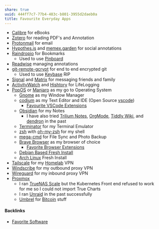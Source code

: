 ```yaml
---
share: true
uuid: 444ff7c7-77b4-483c-b801-3955d2daeb0a
title: Favourite Everyday Apps
---
```

* [Calibre](/e326e3c9-4fe3-48e2-bcd9-d0bc5f0a337e) for eBooks
* [Zotero](/226c25ff-7753-4e2b-a5db-09b732f0bd50) for reading PDF's and Annotation
* [Protonmail](/1ae2e82b-99ee-4d38-bf71-ddb5801e6ec8) for email
* [Hypothes.is](/dedecb5f-c142-402e-84d4-126b3e6cda9f) and [memex.garden](/c6cc57b2-ed86-4f69-b656-c534988f6673) for social annotations
* [Raindropio](/053d3ec8-825f-40bd-b187-926273159b09) for Bookmarks
	* Used to use [Pinboard](/b83d7b7a-e9ad-4a5e-b9f8-63884a119e6b)
* [Readwise](/76c934fc-122a-4f2d-99c0-768660ea0257) managing annotations
* [git-remote-gcrypt](/7f22c466-275b-4dcd-a65c-47c6602335fe) for end to end encrypted git
	* Used to use [Keybase](/d327da7e-0881-4517-8a8f-c20190efeaa4) RIP
* [Signal](/e7a856fa-454b-42be-9509-110980d279fc)  and [Matrix](/2ee75330-e978-4eec-ae45-7df5576815e6) for messaging friends and family
* [ActivityWatch](/c01a2d70-0b4b-4ba3-9149-928494bb231b) and [Hishtory](/531fb9de-0cc7-4453-8ba7-ae1cbf6dc214) for LifeLogging
* [PopOS](/47e387e8-df22-4c35-b257-716073c8d190) or [Manjaro](/60a614f7-3813-4ad8-bc23-1980c1d850bd)  as my go to Operating System
	* [Gnome](/eb67c211-8651-42cc-b512-1ff655f7a537) as my Window Manager
	* [codium](/edb5213d-c56f-451e-812f-fed0c9f4376b) as my Text Editor and IDE (Open Source [vscode](/c5c6a1cd-41da-4b61-9292-0907087ef1ae))
		* [Favourite VSCode Extensions](/59a298a0-ccc3-4027-8d22-1df8c7b58b43)
	* [Obsidian](/f76a085e-f2c8-43bd-a852-47760f01e401) for my Notes
		* I have also tried [Trilium Notes](/ac895e08-776c-4f91-86a6-5108e7634d3d), [OrgMode](/30f4e9ec-5312-4f11-b78f-1f7f54624f74), [Tiddly Wiki](/2195a706-03d5-4d97-af0f-f9d7f220f30a), and [dendron](/99dfbc86-bdad-4cae-8b6a-031cd240f016) in the past
	* [Terminator](/cb37401f-0640-4e44-85e0-a645654b19e9) for my Terminal Emulator
	* [zsh](/72e7ca43-b655-4f61-94e7-bd9cb48e2065) with [oh-my-zsh](/716d960f-d5e1-4d9a-94c4-55c08a32bb1a) for my shell
	* [mega-cmd](/6824a4cc-8501-42a2-8450-ef0d88d36f6b) for File Sync and Photo Backup
	* [Brave Browser](/0720f8ed-0d50-4137-b595-0a04ac3b1f97) as my browser of choice
		* [Favorite Browser Extensions](/810020e2-c875-440a-b0c3-2a48333da314)
	* [Debian Based Fresh Install](/e231d0df-f038-4611-b9b5-e05c6549b328)
	* [Arch Linux](/3562b69e-e1de-43cd-9d89-b5f3ed5ba452) Fresh Install
* [Tailscale](/e5313453-5758-4531-85f4-6f8d2aa3dd13) for my [Homelab](/596226d9-9379-401a-a131-20902c02f99d) VPN
* [Windscribe](/Windscribe) for my outbound proxy VPN
* [Wireguard](/b04649d5-c9c1-4d05-bf04-15db21b3d393) for my inbound proxy VPN
* [Proxmox](/64163d08-ada6-4848-aef1-2a8c134c562b)
	* I ran [TrueNAS Scale](/1fc6c96f-fcb0-40d9-9b57-0645b09dbc92) but the Kubernetes Front end refused to work for me so I could not import True Charts
	* I ran [Unraid](/98d27b77-5c46-46c6-bc0a-0a58ec5cd72b) in the past successfully
	* [Umbrel](/60722662-eccc-443d-af35-af0ee02d1c9c) for [Bitcoin](/661f0e89-294a-4700-b640-2b11b5ed1f19) stuff

#### Backlinks

* [Favorite Software](/6a24cf3e-5693-4b99-b620-c3766a02a6c9)
